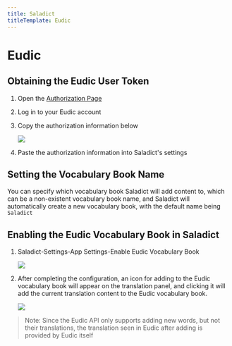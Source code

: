 ```yaml
---
title: Saladict
titleTemplate: Eudic
---
```


# Eudic

## Obtaining the Eudic User Token

1. Open the [Authorization Page](http://my.eudic.net/OpenAPI/Authorization)

2. Log in to your Eudic account

3. Copy the authorization information below

   ![](./asset/eudic1.png)

4. Paste the authorization information into Saladict's settings

## Setting the Vocabulary Book Name

You can specify which vocabulary book Saladict will add content to, which can be a non-existent vocabulary book name, and Saladict will automatically create a new vocabulary book, with the default name being `Saladict`

## Enabling the Eudic Vocabulary Book in Saladict

1. Saladict-Settings-App Settings-Enable Eudic Vocabulary Book

   ![](./asset/eudic2.png)

2. After completing the configuration, an icon for adding to the Eudic vocabulary book will appear on the translation panel, and clicking it will add the current translation content to the Eudic vocabulary book.

   ![](./asset/eudic3.png)

> Note: Since the Eudic API only supports adding new words, but not their translations, the translation seen in Eudic after adding is provided by Eudic itself
